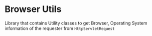# Browser Utils
Library that contains Utility classes to get Browser, Operating System information of the requester from `HttpServletRequest`
